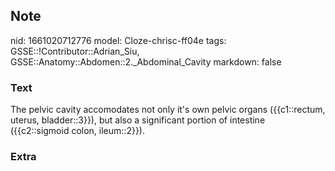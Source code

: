 ## Note
nid: 1661020712776
model: Cloze-chrisc-ff04e
tags: GSSE::!Contributor::Adrian_Siu, GSSE::Anatomy::Abdomen::2._Abdominal_Cavity
markdown: false

### Text
The pelvic cavity accomodates not only it's own pelvic organs ({{c1::rectum, uterus, bladder::3}}), but also a significant portion of intestine ({{c2::sigmoid colon, ileum::2}}).

### Extra

